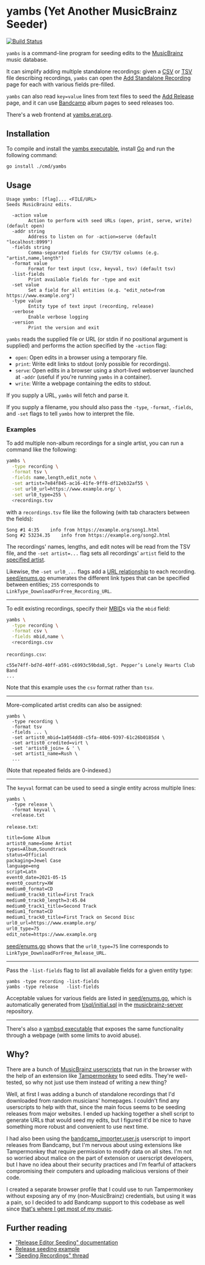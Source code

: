 # yambs (Yet Another MusicBrainz Seeder)

[![Build Status](https://storage.googleapis.com/derat-build-badges/666a3806-8543-471a-bd6c-d4b154f96082.svg)](https://storage.googleapis.com/derat-build-badges/666a3806-8543-471a-bd6c-d4b154f96082.html)

`yambs` is a command-line program for seeding edits to the [MusicBrainz] music
database.

It can simplify adding multiple standalone recordings: given a [CSV] or [TSV]
file describing recordings, `yambs` can open the [Add Standalone Recording] page
for each with various fields pre-filled.

`yambs` can also read `key=value` lines from text files to seed the [Add
Release] page, and it can use [Bandcamp] album pages to seed releases too.

There's a web frontend at [yambs.erat.org](https://yambs.erat.org).

[MusicBrainz]: https://musicbrainz.org/
[CSV]: https://en.wikipedia.org/wiki/Comma-separated_values
[TSV]: https://en.wikipedia.org/wiki/Tab-separated_values
[Add Standalone Recording]: https://musicbrainz.org/recording/create
[Add Release]: http://musicbrainz.org/release/add
[Bandcamp]: https://bandcamp.com/

## Installation

To compile and install the [yambs executable], install [Go] and run the
following command:

```sh
go install ./cmd/yambs
```

[yambs executable]: ./cmd/yambs
[Go]: https://go.dev/

## Usage

```
Usage yambs: [flag]... <FILE/URL>
Seeds MusicBrainz edits.

  -action value
    	Action to perform with seed URLs (open, print, serve, write) (default open)
  -addr string
    	Address to listen on for -action=serve (default "localhost:8999")
  -fields string
    	Comma-separated fields for CSV/TSV columns (e.g. "artist,name,length")
  -format value
    	Format for text input (csv, keyval, tsv) (default tsv)
  -list-fields
    	Print available fields for -type and exit
  -set value
    	Set a field for all entities (e.g. "edit_note=from https://www.example.org")
  -type value
    	Entity type of text input (recording, release)
  -verbose
    	Enable verbose logging
  -version
    	Print the version and exit
```

`yambs` reads the supplied file or URL (or stdin if no positional argument is
supplied) and performs the action specified by the `-action` flag:

*   `open`: Open edits in a browser using a temporary file.
*   `print`: Write edit links to stdout (only possible for recordings).
*   `serve`: Open edits in a browser using a short-lived webserver launched at
    `-addr` (useful if you're running `yambs` in a container).
*   `write`: Write a webpage containing the edits to stdout.

If you supply a URL, `yambs` will fetch and parse it.

If you supply a filename, you should also pass the `-type`, `-format`,
`-fields`, and `-set` flags to tell `yambs` how to interpret the file.

### Examples

To add multiple non-album recordings for a single artist, you can run a command
like the following:

```sh
yambs \
  -type recording \
  -format tsv \
  -fields name,length,edit_note \
  -set artist=7e84f845-ac16-41fe-9ff8-df12eb32af55 \
  -set url0_url=https://www.example.org/ \
  -set url0_type=255 \
  <recordings.tsv
```

with a `recordings.tsv` file like the following (with tab characters between the
fields):

```tsv
Song #1	4:35	info from https://example.org/song1.html
Song #2	53234.35	info from https://example.org/song2.html
```

The recordings' names, lengths, and edit notes will be read from the TSV file,
and the `-set artist=...` flag sets all recordings' `artist` field to the
[specified artist](https://musicbrainz.org/artist/7e84f845-ac16-41fe-9ff8-df12eb32af55).

Likewise, the `-set url0_...` flags add a [URL relationship] to each recording.
[seed/enums.go] enumerates the different link types that can be specified
between entities; `255` corresponds to `LinkType_DownloadForFree_Recording_URL`.

[URL relationship]: https://musicbrainz.org/doc/Style/Relationships/URLs
[seed/enums.go]: ./seed/enums.go

---

To edit existing recordings, specify their [MBID]s via the `mbid` field:

```sh
yambs \
  -type recording \
  -format csv \
  -fields mbid,name \
  <recordings.csv
```

`recordings.csv`:

```csv
c55e74ff-bd7d-40ff-a591-c6993c59bda8,Sgt. Pepper’s Lonely Hearts Club Band
...
```

Note that this example uses the `csv` format rather than `tsv`.

---

More-complicated artist credits can also be assigned:

```
yambs \
  -type recording \
  -format tsv
  -fields ... \
  -set artist0_mbid=1a054dd8-c5fa-40b6-9397-61c26b0185d4 \
  -set artist0_credited=virt \
  -set 'artist0_join= & ' \
  -set artist1_name=Rush \
  ...
```

(Note that repeated fields are 0-indexed.)

---

The `keyval` format can be used to seed a single entity across multiple lines:

```
yambs \
  -type release \
  -format keyval \
  <release.txt
```

`release.txt`:

```txt
title=Some Album
artist0_name=Some Artist
types=Album,Soundtrack
status=Official
packaging=Jewel Case
language=eng
script=Latn
event0_date=2021-05-15
event0_country=XW
medium0_format=CD
medium0_track0_title=First Track
medium0_track0_length=3:45.04
medium0_track1_title=Second Track
medium1_format=CD
medium1_track0_title=First Track on Second Disc
url0_url=https://www.example.org/
url0_type=75
edit_note=https://www.example.org
```

[seed/enums.go] shows that the `url0_type=75` line corresponds to
`LinkType_DownloadForFree_Release_URL`.

---

Pass the `-list-fields` flag to list all available fields for a given entity
type:

```
yambs -type recording -list-fields
yambs -type release   -list-fields
```

Acceptable values for various fields are listed in
[seed/enums.go], which is automatically generated from
[t/sql/initial.sql](https://github.com/metabrainz/musicbrainz-server/blob/master/t/sql/initial.sql)
in the [musicbrainz-server](https://github.com/metabrainz/musicbrainz-server/)
repository.

[MBID]: https://musicbrainz.org/doc/MusicBrainz_Identifier

---

There's also a [yambsd executable] that exposes the same functionality through a
webpage (with some limits to avoid abuse).

[yambsd executable]: ./cmd/yambsd

## Why?

There are a bunch of [MusicBrainz userscripts] that run in the browser with the
help of an extension like [Tampermonkey] to seed edits. They're well-tested, so
why not just use them instead of writing a new thing?

Well, at first I was adding a bunch of standalone recordings that I'd downloaded
from random musicians' homepages. I couldn't find any userscripts to help with
that, since the main focus seems to be seeding releases from major websites. I
ended up hacking together a shell script to generate URLs that would seed my
edits, but I figured it'd be nice to have something more robust and convenient
to use next time.

I had also been using the [bandcamp_importer.user.js] userscript to import
releases from Bandcamp, but I'm nervous about using extensions like Tampermonkey
that require permission to modify data on all sites. I'm not so worried about
malice on the part of extension or userscript developers, but I have no idea
about their security practices and I'm fearful of attackers compromising their
computers and uploading malicious versions of their code.

I created a separate browser profile that I could use to run Tampermonkey
without exposing any of my (non-MusicBrainz) credentials, but using it was a
pain, so I decided to add Bandcamp support to this codebase as well since
[that's where I get most of my music](https://www.erat.org/buying_music.html).

[MusicBrainz userscripts]: https://wiki.musicbrainz.org/Guides/Userscripts
[Tampermonkey]: https://www.tampermonkey.net/
[bandcamp_importer.user.js]: https://github.com/murdos/musicbrainz-userscripts/blob/master/bandcamp_importer.user.js

## Further reading

*   ["Release Editor Seeding" documentation](https://wiki.musicbrainz.org/Development/Release_Editor_Seeding)
*   [Release seeding example](https://musicbrainz.org/static/tests/seed-love-bug.html)
*   ["Seeding Recordings" thread](https://community.metabrainz.org/t/seeding-recordings/188972)
